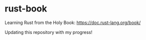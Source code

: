 # rust-book

Learning Rust from the Holy Book: https://doc.rust-lang.org/book/

Updating this repository with my progress!
